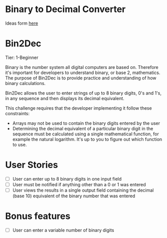 # Binary to Decimal Converter

Ideas form [here](https://github.com/florinpop17/app-ideas)

# Bin2Dec

Tier: 1-Beginner

Binary is the number system all digital computers are based on. Therefore it's important for developers to understand binary, or base 2, mathematics. The purpose of Bin2Dec is to provide practice and understanding of how binary calculations.

Bin2Dec allows the user to enter strings of up to 8 binary digits, 0's and 1's, in any sequence and then displays its decimal equivalent.

This challenge requires that the developer implementing it follow these constraints:

- Arrays may not be used to contain the binary digits entered by the user
- Determining the decimal equivalent of a particular binary digit in the sequence must be calculated using a single mathematical function, for example the natural logarithm. It's up to you to figure out which function to use.

# User Stories

- [ ] User can enter up to 8 binary digits in one input field
- [ ] User must be notified if anything other than a 0 or 1 was entered
- [ ]  User views the results in a single output field containing the decimal (base 10) equivalent of the binary number that was entered
# Bonus features

- [ ]  User can enter a variable number of binary digits